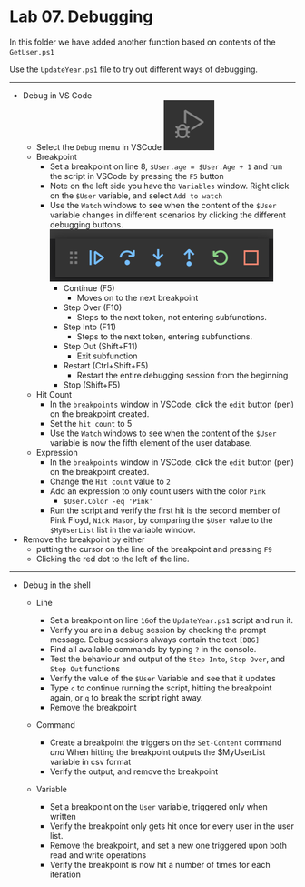 # Lab 07. Debugging

In this folder we have added another function based on contents of the `GetUser.ps1`

Use the `UpdateYear.ps1` file to try out different ways of debugging.

---

- Debug in VS Code
  - Select the `Debug` menu in VSCode ![Debug Menu](.\images\DebugMenu.png)
  - Breakpoint
    - Set a breakpoint on line 8, `$User.age = $User.Age + 1` and run the script in VSCode by pressing the `F5` button
    - Note on the left side you have the `Variables` window. Right click on the `$User` variable, and select `Add to watch`
    - Use the `Watch` windows to see when the content of the `$User` variable changes in different scenarios by clicking the different debugging buttons.
    ![debugging buttons](.\images\debugging.png)
      - Continue (F5)
        - Moves on to the next breakpoint
      - Step Over (F10)
        - Steps to the next token, not entering subfunctions.
      - Step Into (F11)
        - Steps to the next token, entering subfunctions.
      - Step Out (Shift+F11)
        - Exit subfunction
      - Restart (Ctrl+Shift+F5)
        - Restart the entire debugging session from the beginning
      - Stop (Shift+F5)
  - Hit Count
    - In the `breakpoints` window in VSCode, click the `edit` button (pen) on the breakpoint created.
    - Set the `hit count` to 5
    - Use the `Watch` windows to see when the content of the `$User` variable is now the fifth element of the user database.
  - Expression
    - In the `breakpoints` window in VSCode, click the `edit` button (pen) on the breakpoint created.
    - Change the `Hit count` value to `2`
    - Add an expression to only count users with the color `Pink`
      - `$User.Color -eq 'Pink'`
    - Run the script and verify the first hit is the second member of Pink Floyd, `Nick Mason`, by comparing the `$User` value to the `$MyUserList` list in the variable window.
- Remove the breakpoint by either
  - putting the cursor on the line of the breakpoint and pressing `F9`
  - Clicking the red dot to the left of the line.

---

- Debug in the shell
  - Line
    - Set a breakpoint on line `16`of the `UpdateYear.ps1` script and run it.
    - Verify you are in a debug session by checking the prompt message. Debug sessions always contain the text `[DBG]`
    - Find all available commands by typing `?` in the console.
    - Test the behaviour and output of the `Step Into`, `Step Over`, and `Step Out` functions
    - Verify the value of the `$User` Variable and see that it updates
    - Type `c` to continue running the script, hitting the breakpoint again, or `q` to break the script right away.
    - Remove the breakpoint

  - Command
    - Create a breakpoint the triggers on the `Set-Content` command _and_ When hitting the breakpoint outputs the $MyUserList variable in csv format  
    - Verify the output, and remove the breakpoint
  - Variable
    - Set a breakpoint on the `User` variable, triggered only when written
    - Verify the breakpoint only gets hit once for every user in the user list.
    - Remove the breakpoint, and set a new one triggered upon both read and write operations
    - Verify the breakpoint is now hit a number of times for each iteration
